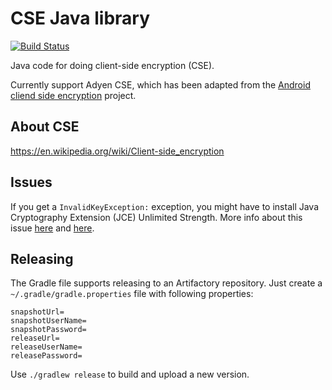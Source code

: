# CSE Java library

[![Build Status](https://secure.travis-ci.org/transferwise/adyen-cse-java.svg?branch=master)](http://travis-ci.org/transferwise/adyen-cse-java)

Java code for doing client-side encryption (CSE).

Currently support Adyen CSE, which has been adapted from the [Android cliend side encryption](https://github.com/Adyen/client-side-encryption) project.


## About CSE

https://en.wikipedia.org/wiki/Client-side_encryption


## Issues

If you get a `InvalidKeyException:` exception, you might have to install
Java Cryptography Extension (JCE) Unlimited Strength. More info about this issue [here](http://stackoverflow.com/questions/6481627/java-security-illegal-key-size-or-default-parameters/6481658#6481658) and [here](http://stackoverflow.com/questions/24907530/java-security-invalidkeyexception-illegal-key-size-or-default-parameters-in-and).


## Releasing

The Gradle file supports releasing to an Artifactory repository.
Just create a `~/.gradle/gradle.properties` file with following properties:

```
snapshotUrl=
snapshotUserName=
snapshotPassword=
releaseUrl=
releaseUserName=
releasePassword=
```

Use `./gradlew release` to build and upload a new version.
